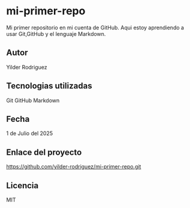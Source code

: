 # mi-primer-repo
Mi primer repositorio en mi cuenta de GitHub. Aqui estoy aprendiendo a usar Git,GitHub y el lenguaje Markdown.

## Autor
Yilder Rodriguez

## Tecnologias utilizadas 
Git
GitHub
Markdown

## Fecha
1 de Julio del 2025

## Enlace del proyecto 
https://github.com/yilder-rodriguez/mi-primer-repo.git

## Licencia
MIT
